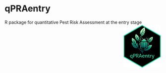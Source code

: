 # qPRAentry
 R package for quantitative Pest Risk Assessment at the entry stage
<img src="man/figures/logo.png" align="right" height="139" alt="" />
